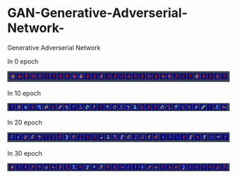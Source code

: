 # GAN-Generative-Adverserial-Network-
Generative Adverserial Network

In 0 epoch

![0epoch](./Image_for_GAN/0epoch.png)

In 10 epoch

![10epoch](./Image_for_GAN/10epoch.png)

In 20 epoch

![20epoch](./Image_for_GAN/20epoch.png)

In 30 epoch

![30epoch](./Image_for_GAN/30epoch.png)
